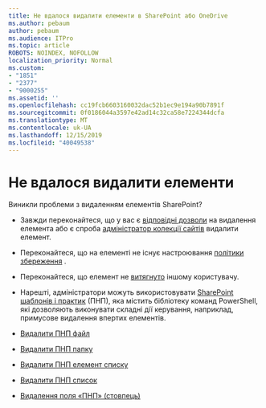 ```yaml
---
title: Не вдалося видалити елементи в SharePoint або OneDrive
ms.author: pebaum
author: pebaum
ms.audience: ITPro
ms.topic: article
ROBOTS: NOINDEX, NOFOLLOW
localization_priority: Normal
ms.custom:
- "1851"
- "2377"
- "9000255"
ms.assetid: ''
ms.openlocfilehash: cc19fcb6603160032dac52b1ec9e194a90b7891f
ms.sourcegitcommit: 0f0186044a3597e42ad14c32ca58e7224344dcfa
ms.translationtype: MT
ms.contentlocale: uk-UA
ms.lasthandoff: 12/15/2019
ms.locfileid: "40049538"
---
```

# <a name="unable-to-delete-items"></a>Не вдалося видалити елементи

Виникли проблеми з видаленням елементів SharePoint?

- Завжди переконайтеся, що у вас є [відповідні дозволи](https://docs.microsoft.com/sharepoint/default-sharepoint-groups) на видалення елемента або є спроба [адміністратор колекції сайтів](https://docs.microsoft.com/sharepoint/customize-sharepoint-site-permissions#add-change-or-remove-a-site-collection-administrator) видалити елемент.

- Переконайтеся, що на елементі не існує настроювання [політики збереження](https://docs.microsoft.com/office365/securitycompliance/retention-policies) .

- Переконайтеся, що елемент не [витягнуто](https://support.office.com/article/check-out-check-in-or-discard-changes-to-files-in-a-library-7e2c12a9-a874-4393-9511-1378a700f6de) іншому користувачу.

- Нарешті, адміністратори можуть використовувати [SharePoint шаблонів і практик](https://docs.microsoft.com/powershell/sharepoint/sharepoint-pnp/sharepoint-pnp-cmdlets?view=sharepoint-ps#installation) (ПНП), яка містить бібліотеку команд PowerShell, які дозволяють виконувати складні дії керування, наприклад, примусове видалення впертих елементів.
- [Видалити ПНП файл](https://docs.microsoft.com/powershell/module/sharepoint-pnp/remove-pnpfile?view=sharepoint-ps)
- [Видалити ПНП папку](https://docs.microsoft.com/powershell/module/sharepoint-pnp/remove-pnpfolder?view=sharepoint-ps)
- [Видалити ПНП елемент списку](https://docs.microsoft.com/powershell/module/sharepoint-pnp/remove-pnplistitem?view=sharepoint-ps)
- [Видалити ПНП список](https://docs.microsoft.com/powershell/module/sharepoint-pnp/remove-pnplist?view=sharepoint-ps)
- [Видалення поля «ПНП» (стовпець)](https://docs.microsoft.com/powershell/module/sharepoint-pnp/remove-pnpfield?view=sharepoint-ps)